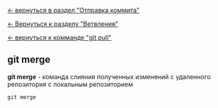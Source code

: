 [<- вернуться в раздел "Отправка коммита"](./pushing_commit.md)

[<- Вернуться к разделу "Ветвления"](./branching.md)

[<- вернуться к комманде "git pull"](./pull.md)

## git merge

**git merge** - команда слияния полученных изменений с удаленного репозитория с локальным репозиторием

```bash=
git merge 
```